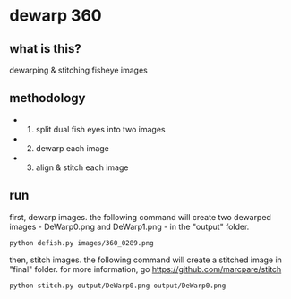 # dewarp 360

## what is this?
dewarping & stitching fisheye images

## methodology

* 1) split dual fish eyes into two images
* 2) dewarp each image
* 3) align & stitch each image

## run

first, dewarp images. the following command will create two dewarped images - DeWarp0.png and DeWarp1.png - in the "output" folder.
```
python defish.py images/360_0289.png
```

then, stitch images. the following command will create a stitched image in "final" folder. for more information, go https://github.com/marcpare/stitch

```
python stitch.py output/DeWarp0.png output/DeWarp0.png
```